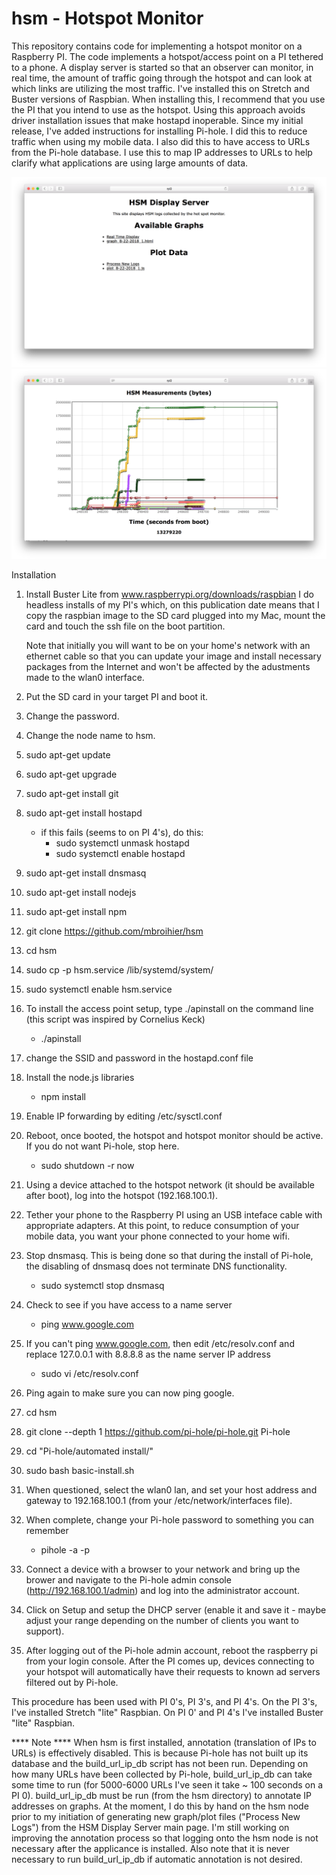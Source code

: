 # hsm - Hotspot Monitor

This repository contains code for implementing a hotspot monitor on a Raspberry PI.  The code implements a hotspot/access point on a PI tethered to a phone.  A display server is started so that an observer can monitor, in real time, the amount of traffic going through the hotspot and can look at which links are utilizing the most traffic.  I've installed this on Stretch and Buster versions of Raspbian.  When installing this, I recommend that you use the PI that you intend to use as the hotspot.  Using this approach avoids driver installation issues that make hostapd inoperable.  Since my initial release, I've added instructions for installing Pi-hole.  I did this to reduce traffic when using my mobile data.  I also did this to have access to URLs from the Pi-hole database.  I use this to map IP addresses to URLs to help clarify what applications are using large amounts of data. 

![Alt text](/main.png?raw=true "Main page of file server")
![Alt text](/detail.png?raw=true "Detailed Graph of a Log")


Installation

  1)  Install Buster Lite from www.raspberrypi.org/downloads/raspbian
      I do headless installs of my PI's which, on this publication date
      means that I copy the raspbian image to the SD card plugged into my
      Mac, mount the card and touch the ssh file on the boot partition.
      
      Note that initially you will want to be on your home's network 
      with an ethernet cable so that you can update your image and
      install necessary packages from the Internet and won't be affected
      by the adustments made to the wlan0 interface.
  2)  Put the SD card in your target PI and boot it.
  3)  Change the password.
  4)  Change the node name to hsm.
  5)  sudo apt-get update
  6)  sudo apt-get upgrade
  7)  sudo apt-get install git
  8)  sudo apt-get install hostapd
      - if this fails (seems to on PI 4's), do this:
        + sudo systemctl unmask hostapd
        + sudo systemctl enable hostapd
  9)  sudo apt-get install dnsmasq
 10)  sudo apt-get install nodejs
 11)  sudo apt-get install npm
 12)  git clone https://github.com/mbroihier/hsm
 13)  cd hsm
 14)  sudo cp -p hsm.service /lib/systemd/system/ 
 15)  sudo systemctl enable hsm.service
 16)  To install the access point setup, type ./apinstall on the command line (this script was inspired by Cornelius Keck)
      - ./apinstall 
 17)  change the SSID and password in the hostapd.conf file
 18)  Install the node.js libraries 
      - npm install
 19)  Enable IP forwarding by editing /etc/sysctl.conf
 20)  Reboot, once booted, the hotspot and hotspot monitor should be active.  If you do not want Pi-hole, stop here.
      - sudo shutdown -r now
 21)  Using a device attached to the hotspot network (it should be available after boot), log into the hotspot (192.168.100.1).
 22)  Tether your phone to the Raspberry PI using an USB inteface cable with appropriate adapters.  At this point, to reduce consumption of your mobile data, you want your phone connected to your home wifi.  
 23)  Stop dnsmasq.  This is being done so that during the install of Pi-hole, the disabling of dnsmasq does not terminate DNS functionality.
      - sudo systemctl stop dnsmasq
 24)  Check to see if you have access to a name server
      - ping www.google.com
 25)  If you can't ping www.google.com, then edit /etc/resolv.conf and replace 127.0.0.1 with 8.8.8.8 as the name server IP address
      - sudo vi /etc/resolv.conf
 26)  Ping again to make sure you can now ping google.
 27)  cd hsm
 28)  git clone --depth 1 https://github.com/pi-hole/pi-hole.git Pi-hole
 29)  cd "Pi-hole/automated install/"
 30)  sudo bash basic-install.sh
 31)  When questioned, select the wlan0 lan, and set your host address and gateway to 192.168.100.1 (from your /etc/network/interfaces file).
 32)  When complete, change your Pi-hole password to something you can remember
      - pihole -a -p
 33)  Connect a device with a browser to your network and bring up the brower and navigate to the Pi-hole admin console (http://192.168.100.1/admin) and log into the administrator account.
 34)  Click on Setup and setup the DHCP server (enable it and save it - maybe adjust your range depending on the number of clients you want to support).
 35)  After logging out of the Pi-hole admin account, reboot the raspberry pi from your login console.  After the PI comes up, devices connecting to your hotspot will automatically have their requests to known ad servers filtered out by Pi-hole.

This procedure has been used with PI 0's, PI 3's, and PI 4's.  On the PI 3's, I've installed Stretch "lite" Raspbian.  On PI 0' and PI 4's I've installed Buster "lite" Raspbian.

**** Note ****
When hsm is first installed, annotation (translation of IPs to URLs) is effectively disabled.  This is because Pi-hole has not built up its database and the build_url_ip_db script has not been run.  Depending on how many URLs have been collected by Pi-hole, build_url_ip_db can take some time to run (for 5000-6000 URLs I've seen it take ~ 100 seconds on a PI 0).  build_url_ip_db must be run (from the hsm directory) to annotate IP addresses on graphs. At the moment, I do this by hand on the hsm node prior to my initiation of generating new graph/plot files ("Process New Logs") from the HSM Display Server main page.  I'm still working on improving the annotation process so that logging onto the hsm node is not necessary after the applicance is installed.  Also note that it is never necessary to run build_url_ip_db if automatic annotation is not desired.

